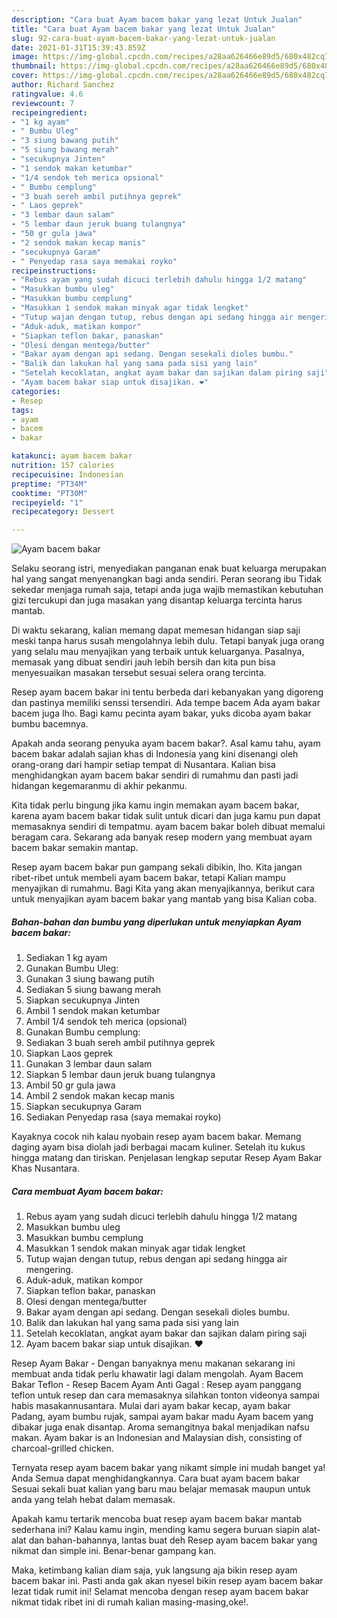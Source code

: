 ```yaml
---
description: "Cara buat Ayam bacem bakar yang lezat Untuk Jualan"
title: "Cara buat Ayam bacem bakar yang lezat Untuk Jualan"
slug: 92-cara-buat-ayam-bacem-bakar-yang-lezat-untuk-jualan
date: 2021-01-31T15:39:43.859Z
image: https://img-global.cpcdn.com/recipes/a28aa626466e89d5/680x482cq70/ayam-bacem-bakar-foto-resep-utama.jpg
thumbnail: https://img-global.cpcdn.com/recipes/a28aa626466e89d5/680x482cq70/ayam-bacem-bakar-foto-resep-utama.jpg
cover: https://img-global.cpcdn.com/recipes/a28aa626466e89d5/680x482cq70/ayam-bacem-bakar-foto-resep-utama.jpg
author: Richard Sanchez
ratingvalue: 4.6
reviewcount: 7
recipeingredient:
- "1 kg ayam"
- " Bumbu Uleg"
- "3 siung bawang putih"
- "5 siung bawang merah"
- "secukupnya Jinten"
- "1 sendok makan ketumbar"
- "1/4 sendok teh merica opsional"
- " Bumbu cemplung"
- "3 buah sereh ambil putihnya geprek"
- " Laos geprek"
- "3 lembar daun salam"
- "5 lembar daun jeruk buang tulangnya"
- "50 gr gula jawa"
- "2 sendok makan kecap manis"
- "secukupnya Garam"
- " Penyedap rasa saya memakai royko"
recipeinstructions:
- "Rebus ayam yang sudah dicuci terlebih dahulu hingga 1/2 matang"
- "Masukkan bumbu uleg"
- "Masukkan bumbu cemplung"
- "Masukkan 1 sendok makan minyak agar tidak lengket"
- "Tutup wajan dengan tutup, rebus dengan api sedang hingga air mengering."
- "Aduk-aduk, matikan kompor"
- "Siapkan teflon bakar, panaskan"
- "Olesi dengan mentega/butter"
- "Bakar ayam dengan api sedang. Dengan sesekali dioles bumbu."
- "Balik dan lakukan hal yang sama pada sisi yang lain"
- "Setelah kecoklatan, angkat ayam bakar dan sajikan dalam piring saji"
- "Ayam bacem bakar siap untuk disajikan. ❤️"
categories:
- Resep
tags:
- ayam
- bacem
- bakar

katakunci: ayam bacem bakar 
nutrition: 157 calories
recipecuisine: Indonesian
preptime: "PT34M"
cooktime: "PT30M"
recipeyield: "1"
recipecategory: Dessert

---
```



![Ayam bacem bakar](https://img-global.cpcdn.com/recipes/a28aa626466e89d5/680x482cq70/ayam-bacem-bakar-foto-resep-utama.jpg)

Selaku seorang istri, menyediakan panganan enak buat keluarga merupakan hal yang sangat menyenangkan bagi anda sendiri. Peran seorang ibu Tidak sekedar menjaga rumah saja, tetapi anda juga wajib memastikan kebutuhan gizi tercukupi dan juga masakan yang disantap keluarga tercinta harus mantab.

Di waktu  sekarang, kalian memang dapat memesan hidangan siap saji meski tanpa harus susah mengolahnya lebih dulu. Tetapi banyak juga orang yang selalu mau menyajikan yang terbaik untuk keluarganya. Pasalnya, memasak yang dibuat sendiri jauh lebih bersih dan kita pun bisa menyesuaikan masakan tersebut sesuai selera orang tercinta. 

Resep ayam bacem bakar ini tentu berbeda dari kebanyakan yang digoreng dan pastinya memiliki senssi tersendiri. Ada tempe bacem Ada ayam bakar bacem juga lho. Bagi kamu pecinta ayam bakar, yuks dicoba ayam bakar bumbu bacemnya.

Apakah anda seorang penyuka ayam bacem bakar?. Asal kamu tahu, ayam bacem bakar adalah sajian khas di Indonesia yang kini disenangi oleh orang-orang dari hampir setiap tempat di Nusantara. Kalian bisa menghidangkan ayam bacem bakar sendiri di rumahmu dan pasti jadi hidangan kegemaranmu di akhir pekanmu.

Kita tidak perlu bingung jika kamu ingin memakan ayam bacem bakar, karena ayam bacem bakar tidak sulit untuk dicari dan juga kamu pun dapat memasaknya sendiri di tempatmu. ayam bacem bakar boleh dibuat memalui beragam cara. Sekarang ada banyak resep modern yang membuat ayam bacem bakar semakin mantap.

Resep ayam bacem bakar pun gampang sekali dibikin, lho. Kita jangan ribet-ribet untuk membeli ayam bacem bakar, tetapi Kalian mampu menyajikan di rumahmu. Bagi Kita yang akan menyajikannya, berikut cara untuk menyajikan ayam bacem bakar yang mantab yang bisa Kalian coba.

<!--inarticleads1-->

##### Bahan-bahan dan bumbu yang diperlukan untuk menyiapkan Ayam bacem bakar:

1. Sediakan 1 kg ayam
1. Gunakan  Bumbu Uleg:
1. Gunakan 3 siung bawang putih
1. Sediakan 5 siung bawang merah
1. Siapkan secukupnya Jinten
1. Ambil 1 sendok makan ketumbar
1. Ambil 1/4 sendok teh merica (opsional)
1. Gunakan  Bumbu cemplung:
1. Sediakan 3 buah sereh ambil putihnya geprek
1. Siapkan  Laos geprek
1. Gunakan 3 lembar daun salam
1. Siapkan 5 lembar daun jeruk buang tulangnya
1. Ambil 50 gr gula jawa
1. Ambil 2 sendok makan kecap manis
1. Siapkan secukupnya Garam
1. Sediakan  Penyedap rasa (saya memakai royko)


Kayaknya cocok nih kalau nyobain resep ayam bacem bakar. Memang daging ayam bisa diolah jadi berbagai macam kuliner. Setelah itu kukus hingga matang dan tiriskan. Penjelasan lengkap seputar Resep Ayam Bakar Khas Nusantara. 

<!--inarticleads2-->

##### Cara membuat Ayam bacem bakar:

1. Rebus ayam yang sudah dicuci terlebih dahulu hingga 1/2 matang
1. Masukkan bumbu uleg
1. Masukkan bumbu cemplung
1. Masukkan 1 sendok makan minyak agar tidak lengket
1. Tutup wajan dengan tutup, rebus dengan api sedang hingga air mengering.
1. Aduk-aduk, matikan kompor
1. Siapkan teflon bakar, panaskan
1. Olesi dengan mentega/butter
1. Bakar ayam dengan api sedang. Dengan sesekali dioles bumbu.
1. Balik dan lakukan hal yang sama pada sisi yang lain
1. Setelah kecoklatan, angkat ayam bakar dan sajikan dalam piring saji
1. Ayam bacem bakar siap untuk disajikan. ❤️


Resep Ayam Bakar - Dengan banyaknya menu makanan sekarang ini membuat anda tidak perlu khawatir lagi dalam mengolah. Ayam Bacem Bakar Teflon - Resep Bacem Ayam Anti Gagal : Resep ayam panggang teflon untuk resep dan cara memasaknya silahkan tonton videonya sampai habis masakannusantara. Mulai dari ayam bakar kecap, ayam bakar Padang, ayam bumbu rujak, sampai ayam bakar madu Ayam bacem yang dibakar juga enak disantap. Aroma semangitnya bakal menjadikan nafsu makan. Ayam bakar is an Indonesian and Malaysian dish, consisting of charcoal-grilled chicken. 

Ternyata resep ayam bacem bakar yang nikamt simple ini mudah banget ya! Anda Semua dapat menghidangkannya. Cara buat ayam bacem bakar Sesuai sekali buat kalian yang baru mau belajar memasak maupun untuk anda yang telah hebat dalam memasak.

Apakah kamu tertarik mencoba buat resep ayam bacem bakar mantab sederhana ini? Kalau kamu ingin, mending kamu segera buruan siapin alat-alat dan bahan-bahannya, lantas buat deh Resep ayam bacem bakar yang nikmat dan simple ini. Benar-benar gampang kan. 

Maka, ketimbang kalian diam saja, yuk langsung aja bikin resep ayam bacem bakar ini. Pasti anda gak akan nyesel bikin resep ayam bacem bakar lezat tidak rumit ini! Selamat mencoba dengan resep ayam bacem bakar nikmat tidak ribet ini di rumah kalian masing-masing,oke!.

